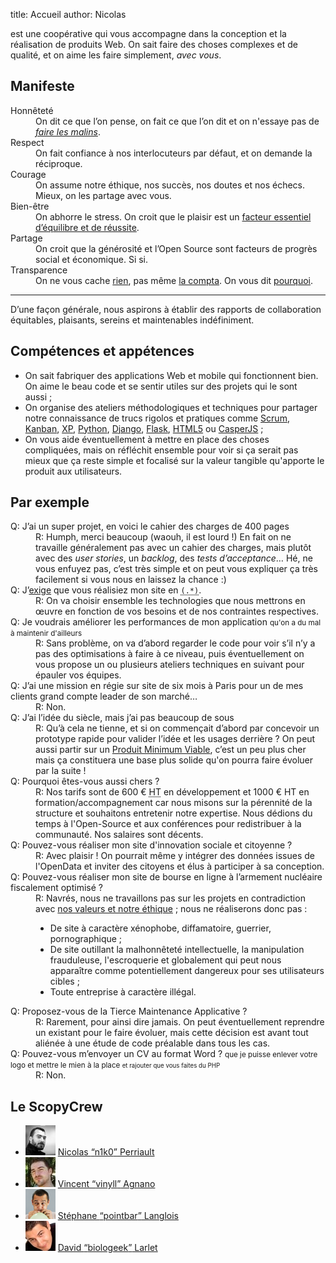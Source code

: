 title: Accueil
author: Nicolas

est une coopérative qui vous accompagne dans la conception et la réalisation de produits Web. On sait faire des choses complexes et de qualité, et on aime les faire simplement, *avec vous*.

## <a id="manifeste"></a>Manifeste

<dl class="valeurs tbl">
  <dt><a id="honneteté"></a>Honnêteté</dt>
  <dd>On dit ce que l’on pense, on fait ce que l’on dit et on n'essaye pas de <em><a href="/honnetete/">faire les malins</a></em>.</dd>

  <dt><a id="respect"></a>Respect</dt>
  <dd>On fait confiance à nos interlocuteurs par défaut, et on demande la réciproque.</dd>

  <dt><a id="courage"></a>Courage</dt>
  <dd>On assume notre éthique, nos succès, nos doutes et nos échecs. Mieux, on les partage avec vous.</dd>

  <dt><a id="bien-être"></a>Bien-être</dt>
  <dd>On abhorre le stress. On croit que le plaisir est un <a href="/bien-etre/">facteur essentiel d’équilibre et de réussite</a>.</dd>

  <dt><a id="partage"></a>Partage</dt>
  <dd>On croit que la générosité et l’Open Source sont facteurs de progrès social et économique. Si si.</dd>

  <dt><a id="transparence"></a>Transparence</dt>
  <dd>On ne vous cache <a href="https://github.com/scopyleft" title="Compte github Scopyleft">rien</a>, pas même <a href="https://docs.google.com/spreadsheet/ccc?key=0Al7gTbdJfUcPdFVkZ1BXdVRuMTlocFJWYjdUeU9MTmc#gid=14">la compta</a>. On vous dit <a href="/transparence/">pourquoi</a>.</dd>
</dl>

---

D’une façon générale, nous aspirons à établir des rapports de collaboration équitables, plaisants, sereins et maintenables indéfiniment.

## <a id="competences"></a>Compétences et appétences

* On sait fabriquer des applications Web et mobile qui fonctionnent bien. On aime le beau code et se sentir utiles sur des projets qui le sont aussi ;
* On organise des ateliers méthodologiques et techniques pour partager notre connaissance de trucs rigolos et pratiques comme [Scrum](http://fr.wikipedia.org/wiki/Scrum_(m%C3%A9thode)), [Kanban](http://fr.wikipedia.org/wiki/Kanban), [XP](http://fr.wikipedia.org/wiki/Extreme_programming), [Python](http://python.org/), [Django](http://djangoproject.com/), [Flask](http://flask.pocoo.org/), [HTML5](http://www.html5rocks.com/fr/) ou [CasperJS](http://casperjs.org/) ;
* On vous aide éventuellement à mettre en place des choses compliquées, mais on réfléchit ensemble pour voir si ça serait pas mieux que ça reste simple et focalisé sur la valeur tangible qu'apporte le produit aux utilisateurs.

## <a id="approche"></a>Par exemple

<dl class="approche qr">
  <dt>Q: J’ai un super projet, en voici le cahier des charges de 400 pages</dt>
  <dd>R: Humph, merci beaucoup (waouh, il est lourd !) En fait on ne travaille généralement pas avec un cahier des charges, mais plutôt avec des <em>user stories</em>, un <em>backlog</em>, des <em>tests d’acceptance</em>… Hé, ne vous enfuyez pas, c’est très simple et on peut vous expliquer ça très facilement si vous nous en laissez la chance :)</dd>

  <dt>Q: J’<ins>exige</ins> que vous réalisiez mon site en <abbr title="Insérez votre langage préféré ici"><code>(.*)</code></abbr>.</dt>
  <dd>R: On va choisir ensemble les technologies que nous mettrons en œuvre en fonction de vos besoins et de nos contraintes respectives.</dd>

  <dt>Q: Je voudrais améliorer les performances de mon application <small>qu'on a du mal à maintenir d'ailleurs</small></dt>
  <dd>R: Sans problème, on va d’abord regarder le code pour voir s’il n’y a pas des optimisations à faire à ce niveau, puis éventuellement on vous propose un ou plusieurs ateliers techniques en suivant pour épauler vos équipes.</dd>

  <dt>Q: J’ai une mission en régie sur site de six mois à Paris pour un de mes clients grand compte leader de son marché…</dt>
  <dd>R: Non.</dd>

  <dt>Q: J’ai l’idée du siècle, mais j’ai pas beaucoup de sous</dt>
  <dd>R: Qu’à cela ne tienne, et si on commençait d’abord par concevoir un prototype rapide pour valider l’idée et les usages derrière ? On peut aussi partir sur un <a href="http://en.wikipedia.org/wiki/Minimum_viable_product">Produit Minimum Viable</a>, c’est un peu plus cher mais ça constituera une base plus solide qu'on pourra faire évoluer par la suite !</dd>

  <dt>Q: Pourquoi êtes-vous aussi chers ?</dt>
  <dd>R: Nos tarifs sont de 600 € <abbr title="Hors Taxes">HT</abbr> en développement et 1000 € HT en formation/accompagnement car nous misons sur la pérennité de la structure et souhaitons entretenir notre expertise. Nous dédions du temps à l'Open-Source et aux conférences pour redistribuer à la communauté. Nos salaires sont décents.</dd>

  <dt>Q: Pouvez-vous réaliser mon site d'innovation sociale et citoyenne ?</dt>
  <dd>
    R: Avec plaisir ! On pourrait même y intégrer des données issues de l'OpenData et inviter des citoyens et élus à participer à sa conception.
  </dd>

  <dt>Q: Pouvez-vous réaliser mon site de bourse en ligne à l’armement nucléaire fiscalement optimisé ?</dt>
  <dd>
    R: Navrés, nous ne travaillons pas sur les projets en contradiction avec <a href="#manifeste">nos valeurs et notre éthique</a> ; nous ne réaliserons donc pas :
    <ul>
      <li>De site à caractère xénophobe, diffamatoire, guerrier, pornographique ;</li>
      <li>De site outillant la malhonnêteté intellectuelle, la manipulation frauduleuse, l'escroquerie et globalement qui peut nous apparaître comme potentiellement dangereux pour ses utilisateurs cibles ;</li>
      <li>Toute entreprise à caractère illégal.</li>
    </ul>
  </dd>

  <dt>Q: Proposez-vous de la Tierce Maintenance Applicative ?</dt>
  <dd>R: Rarement, pour ainsi dire jamais. On peut éventuellement reprendre un existant pour le faire évoluer, mais cette décision est avant tout aliénée à une étude de code préalable dans tous les cas.</dd>

  <dt>Q: Pouvez-vous m’envoyer un CV au format Word ? <small>que je puisse enlever votre logo et mettre le mien à la place <small>et rajouter que vous faites du PHP</small></small></dt>
  <dd>R: Non.</dd>
</dl>

## <a id="notre-equipe"></a>Le ScopyCrew

<ul class="equipe">
  <li><img src="/static/images/nicolas-perriault.jpg" alt="Avatar Nicolas">
    <a href="https://nicolas.perriault.net/">Nicolas <q>n1k0</q> Perriault</a>
  </li>
  <li><img src="/static/images/vincent-agnano.jpg" alt="Avatar Vincent">
    <a href="http://vinyll.github.com/">Vincent <q>vinyll</q> Agnano</a>
  </li>
  <li><img src="/static/images/stephane-langlois.png" alt="Avatar Stéphane">
    <a href="m&#x61;ilto:stephane.langlois%40scopyleft&#46;fr">Stéphane <q>pointbar</q> Langlois</a>
  </li>
  <li><img src="/static/images/david-larlet.jpg" alt="Avatar David">
    <a href="https://larlet.fr/david/">David <q>biologeek</q> Larlet</a>
  </li>
</ul>

